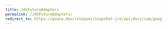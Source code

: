 ```yaml
---
title: JdkFutureAdapters
permalink: /JdkFutureAdapters/
redirect_to: https://guava.dev/releases/snapshot-jre/api/docs/com/google/common/util/concurrent/JdkFutureAdapters.html
---
```

